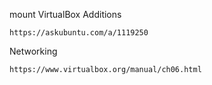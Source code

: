 mount VirtualBox Additions

    https://askubuntu.com/a/1119250
    
Networking    

    https://www.virtualbox.org/manual/ch06.html
